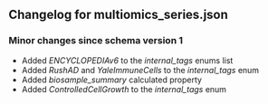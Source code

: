 ## Changelog for multiomics_series.json

### Minor changes since schema version 1
* Added *ENCYCLOPEDIAv6* to the *internal_tags* enums list
* Added *RushAD* and *YaleImmuneCells* to the *internal_tags* enum
* Added *biosample_summary* calculated property
* Added *ControlledCellGrowth* to the *internal_tags* enum